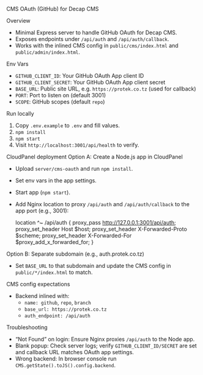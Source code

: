 CMS OAuth (GitHub) for Decap CMS

Overview
- Minimal Express server to handle GitHub OAuth for Decap CMS.
- Exposes endpoints under `/api/auth` and `/api/auth/callback`.
- Works with the inlined CMS config in `public/cms/index.html` and `public/admin/index.html`.

Env Vars
- `GITHUB_CLIENT_ID`: Your GitHub OAuth App client ID
- `GITHUB_CLIENT_SECRET`: Your GitHub OAuth App client secret
- `BASE_URL`: Public site URL, e.g. `https://protek.co.tz` (used for callback)
- `PORT`: Port to listen on (default 3001)
- `SCOPE`: GitHub scopes (default `repo`)

Run locally
1. Copy `.env.example` to `.env` and fill values.
2. `npm install`
3. `npm start`
4. Visit `http://localhost:3001/api/health` to verify.

CloudPanel deployment
Option A: Create a Node.js app in CloudPanel
- Upload `server/cms-oauth` and run `npm install`.
- Set env vars in the app settings.
- Start app (`npm start`).
- Add Nginx location to proxy `/api/auth` and `/api/auth/callback` to the app port (e.g., 3001):

  location ^~ /api/auth {
    proxy_pass http://127.0.0.1:3001/api/auth;
    proxy_set_header Host $host;
    proxy_set_header X-Forwarded-Proto $scheme;
    proxy_set_header X-Forwarded-For $proxy_add_x_forwarded_for;
  }

Option B: Separate subdomain (e.g., auth.protek.co.tz)
- Set `BASE_URL` to that subdomain and update the CMS config in `public/*/index.html` to match.

CMS config expectations
- Backend inlined with:
  - `name: github`, `repo`, `branch`
  - `base_url: https://protek.co.tz`
  - `auth_endpoint: /api/auth`

Troubleshooting
- “Not Found” on login: Ensure Nginx proxies `/api/auth` to the Node app.
- Blank popup: Check server logs; verify `GITHUB_CLIENT_ID/SECRET` are set and callback URL matches OAuth app settings.
- Wrong backend: In browser console run `CMS.getState().toJS().config.backend`.

